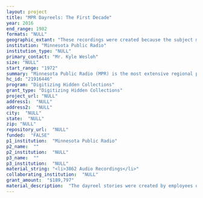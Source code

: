 ```yaml
--- 
layout: project 
title: "MPR Dayreels: The First Decade"
year: 2016
end_range: 1982
formats: "NULL"
geographic_extant: "These recordings were created because the subject matter had some impact on or relationship to the state of Minnesota and the surrounding area. That said, the people interviewed and topics covered often transcend the bounds of the state, e.g. coverage of the Republican party or an interview with Buckminster Fuller."
institution: "Minnesota Public Radio"
institution_type: "NULL"
primary_contact: "Mr. Kyle Wesloh"
size: "NULL"
start_range: "1972"
summary: "Minnesota Public Radio (MPR) is the most extensive regional public radio network in the country. Since its inception in 1967 MPR has created and broadcast original news programming, including a collection of upper Midwest reporting that spans many topics and locations--from the state capitol to Cambodia, from cultural figures to cultural changes. The first 30 years of these news stories (around 78,000 in number) were recorded on quarter-inch magnetic reel-to-reel audiotape, with each day's stories spliced onto a single reel--a \"dayreel.\" This project proposes the digitization, enhanced description, and publication of the first decade of MPR dayreels: 23,172 audio recordings from 1972-1982. Currently there is no public record that these stories even exist; poor story-level metadata has prohibited metadata publication, and analog playback is the only way to know a story's true contents. This project would reveal these stories for the first time since they were broadcast."
hc_id: "21916446"
program: "Digitizing Hidden Collections"
grant_type: "Digitizing Hidden Collections"
project_url: "NULL"
address1:  "NULL"
address2:  "NULL"
city:  "NULL"
state:  "NULL"
zip: "NULL"
repository_url:  "NULL"
funded:  "FALSE"
p1_institution:  "Minnesota Public Radio"
p2_name:  ""
p2_institution:  "NULL"
p3_name:  ""
p3_institution:  "NULL"
material_string: "<li>3862 Audio Recordings</li>"
collaborating_institution:  "NULL"
grant_amount:  "$189,797"
material_description:  "The dayreel stories were created by employees of Minnesota Public Radio--reporters, producers, and hosts--for Minnesota Public Radio. Each dayreel contains the news of the day, as determined by local, regional, state, national, or international events. For example, in a given day in the 1972-1982 period, MPR reporters covered legislative hearings, waste and water management discussions, criminal justice, education spending, desegregation, health issues and policies, international and local conflicts, and social and political changes. During this period, the newsroom tripled in size; geographic and topical coverage was always impressive, but the scope grew even more so during this time. When the archive asked Gary Eichten, founding reporter at MPR and on-air host from 1967 until his retirement in 2012, what he thought would be the most valuable part of the MPR Archive to digitize he chose the Dayreel collection--everything is in there, and discovery of one story or topic opens up the door to deeper exploration of short and long-form source recordings in the MPR Archive and elsewhere. Eichten suggested that researchers might be interested in the deep trove of dayreel stories about Minnesota's electoral history, the evolution of the Republican and Democratic parties in Minnesota, and issues of race in Minnesota as evidenced by education achievement, police relations, and poverty."
---
```

